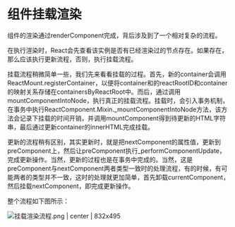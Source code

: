 # 组件挂载渲染

组件的渲染通过renderComponent完成，背后涉及到了一个相对复杂的流程。

在执行渲染时，React会先查看该实例是否有已经渲染过的节点存在。如果存在，那么应该执行更新流程，否则，执行挂载流程。

挂载流程稍微简单一些，我们先来看看挂载的过程。首先，新的container会调用ReactMount.registerContainer，以便将container和的reactRootID和container的映射关系存储在containersByReactRoot中。而后，通过调用mountComponentIntoNode，执行真正的挂载流程。挂载时，会引入事务机制，在事务中执行ReactComponent.Mixin.\_mountComponentIntoNode方法，该方法会记录下挂载的时间开销，并调用mountComponent得到待更新的HTML字符串，最后通过更新container的innerHTML完成挂载。

更新的流程稍有区别，其实更新时，就是把nextComponent的属性值，更新到preComponent上，然后让preComponent执行\_performComponentUpdate，完成更新操作。当然，更新的过程也是在事务中完成的。当然，这是preComponent与nextComponent两者类型一致时的处理流程，有的时候，有可能两者的类型并不一致，这时的处理就更加简单，首先卸载currentComponent，然后挂载nextComponent，即完成更新操作。

整个流程如下图所示：


![挂载渲染流程.png | center | 832x495](https://gw.alipayobjects.com/zos/skylark/c31c997f-d436-4d69-b130-8867d8c8a55c/2018/png/d29ce9b8-8586-4044-b861-2d428fcd5b13.png "")


